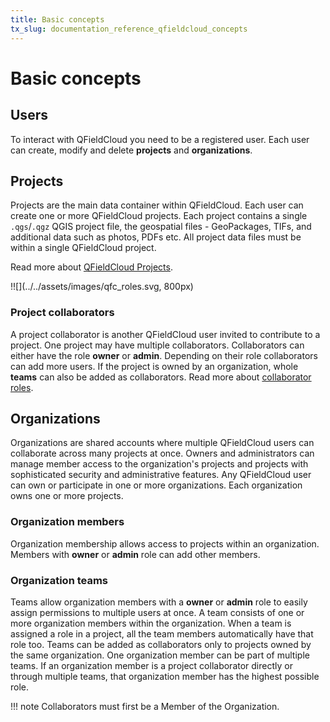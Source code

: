```yaml
---
title: Basic concepts
tx_slug: documentation_reference_qfieldcloud_concepts
---
```


# Basic concepts

## Users

To interact with QFieldCloud you need to be a registered user. Each user can create, modify and delete **projects** and **organizations**.

## Projects

Projects are the main data container within QFieldCloud.
Each user can create one or more QFieldCloud projects.
Each project contains a single `.qgs`/`.qgz` QGIS project file, the geospatial files - GeoPackages, TIFs, and additional data such as photos, PDFs etc.
All project data files must be within a single QFieldCloud project.

Read more about [QFieldCloud Projects](./projects.md).


!![](../../assets/images/qfc_roles.svg, 800px)


### Project collaborators

A project collaborator is another QFieldCloud user invited to contribute to a project.
One project may have multiple collaborators.
Collaborators can either have the role **owner** or **admin**. Depending on their role collaborators can add more users.
If the project is owned by an organization, whole **teams** can also be added as collaborators.
Read more about [collaborator roles](permissions.md).

## Organizations

Organizations are shared accounts where multiple QFieldCloud users can collaborate across many projects at once.
Owners and administrators can manage member access to the organization's projects and projects with sophisticated security and administrative features.
Any QFieldCloud user can own or participate in one or more organizations.
Each organization owns one or more projects.

### Organization members

Organization membership allows access to projects within an organization.
Members with **owner** or **admin** role can add other members.

### Organization teams

Teams allow organization members with a **owner** or **admin** role to easily assign permissions to multiple users at once.
A team consists of one or more organization members within the organization.
When a team is assigned a role in a project, all the team members automatically have that role too.
Teams can be added as collaborators only to projects owned by the same organization.
One organization member can be part of multiple teams.
If an organization member is a project collaborator directly or through multiple teams, that organization member has the highest possible role.

!!! note
    Collaborators must first be a Member of the Organization.
